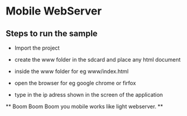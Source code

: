 
Mobile WebServer
================

Steps to run the sample
------------------------

* Import the project 
* create the www folder in the sdcard and place any html document 
* inside the www folder for eg www/index.html

* open the browser for eg google chrome or firfox
* type in the ip adress shown in the screen of the application

** Boom Boom Boom you mobile works like light webserver. **

